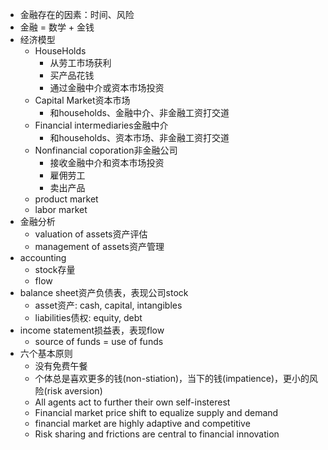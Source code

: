 * 金融存在的因素：时间、风险
* 金融 = 数学 + 金钱
* 经济模型
	* HouseHolds
		* 从劳工市场获利
		* 买产品花钱
		* 通过金融中介或资本市场投资
	* Capital Market资本市场
		* 和households、金融中介、非金融工资打交道
	* Financial intermediaries金融中介
		* 和households、资本市场、非金融工资打交道
	* Nonfinancial coporation非金融公司
		* 接收金融中介和资本市场投资
		* 雇佣劳工
		* 卖出产品
	* product market
	* labor market
* 金融分析
	* valuation of assets资产评估
	* management of assets资产管理
* accounting
	* stock存量
	* flow
* balance sheet资产负债表，表现公司stock
	* asset资产: cash, capital, intangibles
	* liabilities债权: equity, debt
* income statement损益表，表现flow
	*  source of funds = use of funds
* 六个基本原则
	* 没有免费午餐
	* 个体总是喜欢更多的钱(non-stiation)，当下的钱(impatience)，更小的风险(risk aversion)
	* All agents act to further their own self-insterest
	* Financial market price shift to equalize supply and demand
	* financial market are highly adaptive and competitive
	* Risk sharing and frictions are central to financial innovation


